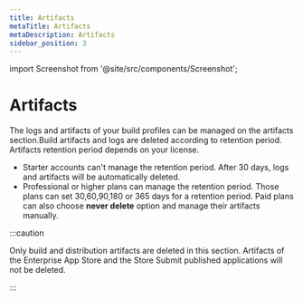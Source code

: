 ```yaml
---
title: Artifacts
metaTitle: Artifacts
metaDescription: Artifacts
sidebar_position: 3
---
```


import Screenshot from '@site/src/components/Screenshot';

# Artifacts

The logs and artifacts of your build profiles can be managed on the artifacts section.Build artifacts and logs are deleted according to retention period. Artifacts retention period depends on your license.

- Starter accounts can't manage the retention period. After 30 days, logs and artifacts will be automatically deleted.
- Professional or higher plans can manage the retention period. Those plans can set 30,60,90,180 or 365 days for a retention period. Paid plans can also choose **never delete** option and manage their artifacts manually.

:::caution

Only build and distribution artifacts are deleted in this section. Artifacts of the Enterprise App Store and the Store Submit published applications will not be deleted.

:::

<Screenshot url='https://cdn.appcircle.io/docs/assets/myaccount-artifacts.png' />
